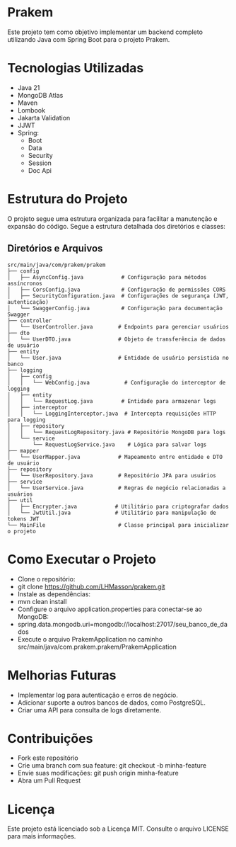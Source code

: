 # Prakem

Este projeto tem como objetivo implementar um backend completo utilizando Java com Spring Boot para o projeto Prakem.

# Tecnologias Utilizadas

- Java 21
- MongoDB Atlas
- Maven
- Lombook
- Jakarta Validation
- JJWT
- Spring:
  * Boot
  * Data
  * Security
  * Session
  * Doc Api

# Estrutura do Projeto

O projeto segue uma estrutura organizada para facilitar a manutenção e expansão do código. Segue a estrutura detalhada dos diretórios e classes:

## Diretórios e Arquivos

```
src/main/java/com/prakem/prakem
├── config
│   ├── AsyncConfig.java            # Configuração para métodos assíncronos
│   ├── CorsConfig.java             # Configuração de permissões CORS
│   ├── SecurityConfiguration.java  # Configurações de segurança (JWT, autenticação)
│   └── SwaggerConfig.java          # Configuração para documentação Swagger
├── controller
│   └── UserController.java        # Endpoints para gerenciar usuários
├── dto
│   └── UserDTO.java               # Objeto de transferência de dados de usuário
├── entity
│   └── User.java                  # Entidade de usuário persistida no banco
├── logging
│   ├── config
│   │   └── WebConfig.java           # Configuração do interceptor de logging
│   ├── entity
│   │   └── RequestLog.java         # Entidade para armazenar logs
│   ├── interceptor
│   │   └── LoggingInterceptor.java  # Intercepta requisições HTTP para logging
│   ├── repository
│   │   └── RequestLogRepository.java # Repositório MongoDB para logs
│   └── service
│       └── RequestLogService.java    # Lógica para salvar logs
├── mapper
│   └── UserMapper.java            # Mapeamento entre entidade e DTO de usuário
├── repository
│   └── UserRepository.java        # Repositório JPA para usuários
├── service
│   └── UserService.java           # Regras de negócio relacionadas a usuários
├── util
│   ├── Encrypter.java            # Utilitário para criptografar dados
│   └── JwtUtil.java              # Utilitário para manipulação de tokens JWT
└── MainFile                       # Classe principal para inicializar o projeto
```

# Como Executar o Projeto

- Clone o repositório:
- git clone https://github.com/LHMasson/prakem.git
- Instale as dependências:
- mvn clean install 
- Configure o arquivo application.properties para conectar-se ao MongoDB:
- spring.data.mongodb.uri=mongodb://localhost:27017/seu_banco_de_dados 
- Execute o arquivo PrakemApplication no caminho src/main/java/com.prakem.prakem/PrakemApplication

# Melhorias Futuras

* Implementar log para autenticação e erros de negócio. 
* Adicionar suporte a outros bancos de dados, como PostgreSQL. 
* Criar uma API para consulta de logs diretamente.

# Contribuições
- Fork este repositório 
- Crie uma branch com sua feature: git checkout -b minha-feature 
- Envie suas modificações: git push origin minha-feature 
- Abra um Pull Request

# Licença

Este projeto está licenciado sob a Licença MIT. Consulte o arquivo LICENSE para mais informações.